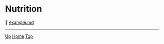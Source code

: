 <link rel="stylesheet" href="https://use.fontawesome.com/releases/v5.7.2/css/all.css" integrity="sha384-fnmOCqbTlWIlj8LyTjo7mOUStjsKC4pOpQbqyi7RrhN7udi9RwhKkMHpvLbHG9Sr" crossorigin="anonymous">

# Nutrition


📄 [example.md](example.md)

---
[<i class="fas fa-arrow-circle-up"></i> Up](../index.md)
[<i class="fas fa-home"></i> Home](/index.md)
<a href="#top"><i class="fas fa-asterisk"></i> Top</a>